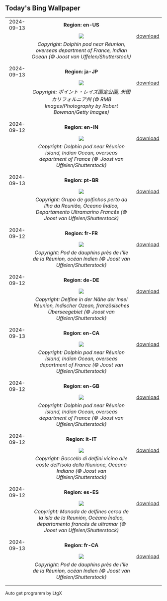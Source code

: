 ## Today's Bing Wallpaper
|      |      |      |
| :----: | :----: | :----: |
|2024-09-13|**Region: en-US**||
||![](https://www.bing.com/th?id=OHR.DolphinReunion_EN-US4598756391_UHD.jpg&pid=hp&w=1152&h=648&rs=1&c=4)| [download](https://www.bing.com/th?id=OHR.DolphinReunion_EN-US4598756391_UHD.jpg)|
||*Copyright: Dolphin pod near Réunion, overseas department of France, Indian Ocean (© Joost van Uffelen/Shutterstock)*
||
|||
|2024-09-13|**Region: ja-JP**||
||![](https://www.bing.com/th?id=OHR.PointReyes_JA-JP3284759959_UHD.jpg&pid=hp&w=1152&h=648&rs=1&c=4)| [download](https://www.bing.com/th?id=OHR.PointReyes_JA-JP3284759959_UHD.jpg)|
||*Copyright: ポイント・レイズ国定公園, 米国 カリフォルニア州 (© RMB Images/Photography by Robert Bowman/Getty Images)*
||
|||
|2024-09-12|**Region: en-IN**||
||![](https://www.bing.com/th?id=OHR.DolphinReunion_EN-IN7368159128_UHD.jpg&pid=hp&w=1152&h=648&rs=1&c=4)| [download](https://www.bing.com/th?id=OHR.DolphinReunion_EN-IN7368159128_UHD.jpg)|
||*Copyright: Dolphin pod near Réunion island, Indian Ocean, overseas department of France (©  Joost van Uffelen/Shutterstock)*
||
|||
|2024-09-13|**Region: pt-BR**||
||![](https://www.bing.com/th?id=OHR.DolphinReunion_PT-BR8025622682_UHD.jpg&pid=hp&w=1152&h=648&rs=1&c=4)| [download](https://www.bing.com/th?id=OHR.DolphinReunion_PT-BR8025622682_UHD.jpg)|
||*Copyright: Grupo de golfinhos perto da Ilha da Reunião, Oceano Índico, Departamento Ultramarino Francês (© Joost van Uffelen/Shutterstock)*
||
|||
|2024-09-12|**Region: fr-FR**||
||![](https://www.bing.com/th?id=OHR.DolphinReunion_FR-FR0184396607_UHD.jpg&pid=hp&w=1152&h=648&rs=1&c=4)| [download](https://www.bing.com/th?id=OHR.DolphinReunion_FR-FR0184396607_UHD.jpg)|
||*Copyright: Pod de dauphins près de l'île de la Réunion, océan Indien (© Joost van Uffelen/Shutterstock)*
||
|||
|2024-09-12|**Region: de-DE**||
||![](https://www.bing.com/th?id=OHR.DolphinReunion_DE-DE0331198216_UHD.jpg&pid=hp&w=1152&h=648&rs=1&c=4)| [download](https://www.bing.com/th?id=OHR.DolphinReunion_DE-DE0331198216_UHD.jpg)|
||*Copyright: Delfine in der Nähe der Insel Réunion, Indischer Ozean, französisches Überseegebiet (© Joost van Uffelen/Shutterstock)*
||
|||
|2024-09-13|**Region: en-CA**||
||![](https://www.bing.com/th?id=OHR.DolphinReunion_EN-CA0142031840_UHD.jpg&pid=hp&w=1152&h=648&rs=1&c=4)| [download](https://www.bing.com/th?id=OHR.DolphinReunion_EN-CA0142031840_UHD.jpg)|
||*Copyright: Dolphin pod near Réunion island, Indian Ocean, overseas department of France (© Joost van Uffelen/Shutterstock)*
||
|||
|2024-09-12|**Region: en-GB**||
||![](https://www.bing.com/th?id=OHR.DolphinReunion_EN-GB4332225660_UHD.jpg&pid=hp&w=1152&h=648&rs=1&c=4)| [download](https://www.bing.com/th?id=OHR.DolphinReunion_EN-GB4332225660_UHD.jpg)|
||*Copyright: Dolphin pod near Réunion island, Indian Ocean, overseas department of France (©  Joost van Uffelen/Shutterstock)*
||
|||
|2024-09-12|**Region: it-IT**||
||![](https://www.bing.com/th?id=OHR.DolphinReunion_IT-IT1645140668_UHD.jpg&pid=hp&w=1152&h=648&rs=1&c=4)| [download](https://www.bing.com/th?id=OHR.DolphinReunion_IT-IT1645140668_UHD.jpg)|
||*Copyright: Baccello di delfini vicino alle coste dell’isola della Riunione, Oceano Indiano (© Joost van Uffelen/Shutterstock)*
||
|||
|2024-09-12|**Region: es-ES**||
||![](https://www.bing.com/th?id=OHR.DolphinReunion_ES-ES7087981116_UHD.jpg&pid=hp&w=1152&h=648&rs=1&c=4)| [download](https://www.bing.com/th?id=OHR.DolphinReunion_ES-ES7087981116_UHD.jpg)|
||*Copyright: Manada de delfines cerca de la isla de la Reunión, Océano Índico, departamento francés de ultramar (© Joost van Uffelen/Shutterstock)*
||
|||
|2024-09-13|**Region: fr-CA**||
||![](https://www.bing.com/th?id=OHR.DolphinReunion_FR-CA7174667169_UHD.jpg&pid=hp&w=1152&h=648&rs=1&c=4)| [download](https://www.bing.com/th?id=OHR.DolphinReunion_FR-CA7174667169_UHD.jpg)|
||*Copyright: Pod de dauphins près de l'île de la Réunion, océan Indien (© Joost van Uffelen/Shutterstock)*
||
|||

Auto get programm by LtgX
